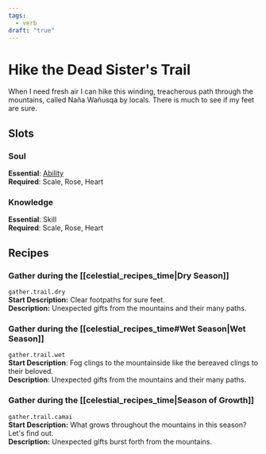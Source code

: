 ```yaml
---
tags:
  - verb
draft: "true"
---
```

# Hike the Dead Sister's Trail
When I need fresh air I can hike this winding, treacherous path through the mountains, called Naña Wañusqa by locals. There is much to see if my feet are sure. 
## Slots
### Soul
**Essential**: [Ability](https://uadaf.theevilroot.xyz/rowenarium/element/ability)<br>
**Required**: Scale, Rose, Heart
### Knowledge
**Essential**: Skill <br>
**Required**: Scale, Rose, Heart
## Recipes
### Gather during the [[celestial_recipes_time|Dry Season]]
`gather.trail.dry`	
**Start Description:** Clear footpaths for sure feet. <br> **Description:** Unexpected gifts from the mountains and their many paths.
### Gather during the [[celestial_recipes_time#Wet Season|Wet Season]]
`gather.trail.wet`		<br> **Start Description**: Fog clings to the mountainside like the bereaved clings to their beloved.	<br> **Description**: Unexpected gifts from the mountains and their many paths.
### Gather during the [[celestial_recipes_time|Season of Growth]]
`gather.trail.camai`		<br> **Start Description:** What grows throughout the mountains in this season? Let's find out.	<br> **Description:** Unexpected gifts burst forth from the mountains.

